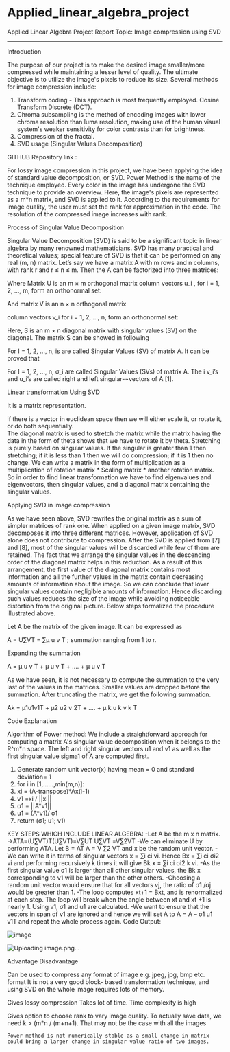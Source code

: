 # Applied_linear_algebra_project

 
Applied Linear Algebra Project Report
Topic: Image compression using SVD
________________________________________

Introduction

The purpose of our project is to make the desired image smaller/more compressed while maintaining a lesser level of quality. The ultimate objective is to utilize the image's pixels to reduce its size. 
Several methods for image compression include:
1. Transform coding - This approach is most frequently employed. Cosine Transform Discrete (DCT).
2. Chroma subsampling is the method of encoding images with lower chroma resolution than luma resolution, making use of the human visual system's weaker sensitivity for color contrasts than for brightness.
3. Compression of the fractal.
4. SVD usage (Singular Values Decomposition)

GITHUB Repository link : 

For lossy image compression in this project, we have been applying the idea of standard value decomposition, or SVD. Power Method is the name of the technique employed. Every color in the image has undergone the SVD technique to provide an overview. Here, the image's pixels are represented as a m*n matrix, and SVD is applied to it. According to the requirements for image quality, the user must set the rank for approximation in the code. The resolution of the compressed image increases with rank.


Process of Singular Value Decomposition


Singular Value Decomposition (SVD) is said to be a significant topic in linear algebra by many renowned mathematicians. SVD has many practical and theoretical values; special feature of SVD is that it can be performed on any real (m, n) matrix. Let’s say we have a matrix A with m rows and n columns, with rank r and r ≤ n ≤ m. Then the A can be factorized into three matrices:
 
 
Where Matrix U is an m × m orthogonal matrix 
column vectors u_i , for i = 1, 2, …, m, form an orthonormal set:
 
And matrix V is an n × n orthogonal matrix	
 
column vectors   v_i for i = 1, 2, …, n, form an orthonormal set:
 
Here, S is an m × n diagonal matrix with singular values (SV) on the diagonal. The matrix S
 can be showed in following

For I = 1, 2, …, n, is are called Singular Values (SV) of matrix A. It can be proved that 
 
For I = 1, 2, …, n, σ_i are called Singular Values (SVs) of matrix A. The i v_i’s and u_i’s are called right and left singular-¬vectors of A [1].

Linear transformation Using SVD

It is a matrix representation.

if there is a vector in euclidean space then we will either scale it, or rotate it, or do both sequentially.  
The diagonal matrix is used to stretch the matrix while the matrix having the data in the form of theta shows that we have to rotate it by theta. Stretching is purely based on singular values. If the singular is greater than 1 then stretching; if it is less than 1 then we will do compression; if it is 1 then no change. 
We can write a matrix in the form of multiplication as a multiplication of rotation matrix * Scaling matrix * another rotation matrix.
So in order to find linear transformation we have to find eigenvalues and eigenvectors, then singular values, and a diagonal matrix containing the singular values.
 


Applying SVD in image compression

As we have seen above, SVD rewrites the original matrix as a sum of simpler matrices of rank one. When applied on a given image matrix, SVD decomposes it into three different matrices. However, application of SVD alone does not contribute to compression. After the SVD is applied from [7] and [8], most of the singular values will be discarded while few of them are retained. The fact that we arrange the singular values in the descending order of the diagonal matrix helps in this reduction. As a result of this arrangement, the first value of the diagonal matrix contains most information and all the further values in the matrix contain decreasing amounts of information about the image. So we can conclude that lover singular values contain negligible amounts of information. Hence discarding such values reduces the size of the image while avoiding noticeable distortion from the original picture. Below steps formalized the procedure illustrated above.

Let A be the matrix of the given image. It can be expressed as

A = U∑VT = ∑µ u v T ; summation ranging from 1 to r.

Expanding the summation

A = µ u v T + µ u v T + …. + µ u v T

As we have seen, it is not necessary to compute the summation to the very last of the values in the matrices. Smaller values are dropped before the summation. After truncating the matrix, we get the following summation.

Ak = µ1u1v1T + µ2 u2 v 2T + …. + µ k u k v k T

 

Code Explanation

Algorithm of Power method:
We include a straightforward approach for computing a matrix A's singular value decomposition when it belongs to the R^m*n space. The left and right singular vectors u1 and v1 as well as the first singular value sigma1 of A are computed first.
1. Generate random unit vector(x) having mean = 0 and standard deviation= 1 
2. for i in [1,......,min(m,n)]:
3. xi = (A-transpose)*Ax(i-1)
4. v1 =xi / ||xi||
5. σ1 = ||A*v1|| 
6. u1 = (A*v1)/ σ1
7. return (σ1; u1; v1)

KEY STEPS WHICH INCLUDE LINEAR ALGEBRA:
-Let A be the m x n matrix. →ATA=(U∑VT)T(U∑VT)=V∑UT U∑VT =V∑2VT
-We can eliminate U by performing ATA. Let B = AT A = V ∑2 VT and x be the random unit vector.
-We can write it in terms of singular vectors x = ∑i ci vi. Hence Bx = ∑i ci σi2 vi and performing recursively k times it will give Bk x = ∑i ci σi2 k vi.
-As the first singular value σ1 is larger than all other singular values, the Bk x corresponding to v1 will be larger than the other others.
-Choosing a random unit vector would ensure that for all vectors vj, the ratio of σ1 /σj would be greater than 1.
-The loop computes xt+1 = Bxt, and is renormalized at each step. The loop will break when the angle between xt and xt +1 is nearly 1. Using v1, σ1 and u1 are calculated.
-We want to ensure that the vectors in span of v1 are ignored and hence we will set A to A = A – σ1 u1 v1T and repeat the whole process again.
Code Output:
 
![image](https://user-images.githubusercontent.com/102241865/222789136-e8c10b45-0592-4f13-af4a-c44d06a8f29f.png)







![Uploading image.png…]()

Advantage
	Disadvantage

Can be used to compress any format of image e.g. jpeg, jpg, bmp etc. format
	It is not a very good block- based transformation
technique, and using SVD on the whole image requires lots of memory.

Gives lossy compression
	Takes lot of time. Time complexity is high

Gives option to choose rank to vary image quality.
	To actually save data, we need k > (m*n / (m+n+1). That may not be the case with all the images

	Power method is not numerically stable as a small change in matrix could bring a larger change in singular value ratio of two images.







 
 
  
 
 
 
 

 
